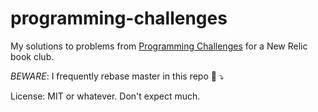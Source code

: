 programming-challenges
======================

My solutions to problems from [Programming Challenges](http://www.amazon.com/exec/obidos/ASIN/0387001638) for a New Relic book club.

*BEWARE*: I frequently rebase master in this repo :microphone: :arrow_heading_down:

License: MIT or whatever. Don't expect much.
